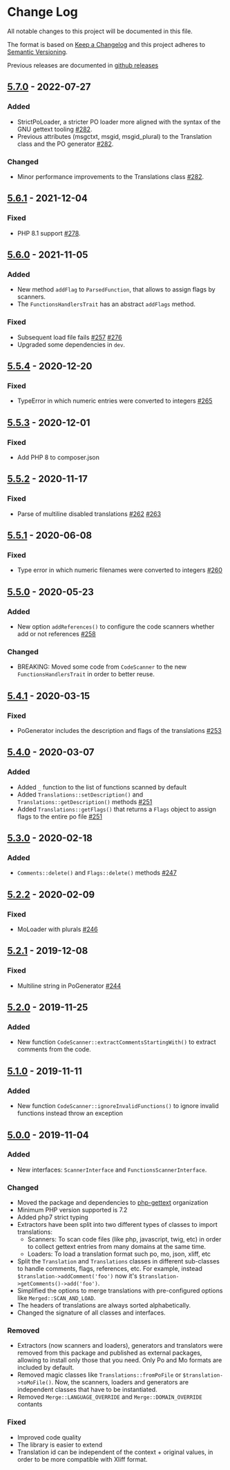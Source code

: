 # Change Log

All notable changes to this project will be documented in this file.

The format is based on [Keep a Changelog](https://keepachangelog.com/)
and this project adheres to [Semantic Versioning](https://semver.org/).

Previous releases are documented in [github releases](https://github.com/oscarotero/Gettext/releases)

## [5.7.0] - 2022-07-27
### Added
- StrictPoLoader, a stricter PO loader more aligned with the syntax of the GNU gettext tooling [#282].
- Previous attributes (msgctxt, msgid, msgid_plural) to the Translation class and the PO generator [#282].

### Changed
- Minor performance improvements to the Translations class [#282].

## [5.6.1] - 2021-12-04
### Fixed
- PHP 8.1 support [#278].

## [5.6.0] - 2021-11-05
### Added
- New method `addFlag` to `ParsedFunction`, that allows to assign flags by scanners.
- The `FunctionsHandlersTrait` has an abstract `addFlags` method.

### Fixed
- Subsequent load file fails [#257] [#276]
- Upgraded some dependencies in `dev`.

## [5.5.4] - 2020-12-20
### Fixed
- TypeError in which numeric entries were converted to integers [#265]

## [5.5.3] - 2020-12-01
### Fixed
- Add PHP 8 to composer.json

## [5.5.2] - 2020-11-17
### Fixed
- Parse of multiline disabled translations [#262] [#263]

## [5.5.1] - 2020-06-08
### Fixed
- Type error in which numeric filenames were converted to integers [#260]

## [5.5.0] - 2020-05-23
### Added
- New option `addReferences()` to configure the code scanners whether add or not references [#258]

### Changed
- BREAKING: Moved some code from `CodeScanner` to the new `FunctionsHandlersTrait` in order to better reuse.

## [5.4.1] - 2020-03-15
### Fixed
- PoGenerator includes the description and flags of the translations [#253]

## [5.4.0] - 2020-03-07
### Added
- Added `_` function to the list of functions scanned by default
- Added `Translations::setDescription()` and `Translations::getDescription()` methods [#251]
- Added `Translations::getFlags()` that returns a `Flags` object to assign flags to the entire po file [#251]

## [5.3.0] - 2020-02-18
### Added
- `Comments::delete()` and `Flags::delete()` methods [#247]

## [5.2.2] - 2020-02-09
### Fixed
- MoLoader with plurals [#246]

## [5.2.1] - 2019-12-08
### Fixed
- Multiline string in PoGenerator [#244]

## [5.2.0] - 2019-11-25
### Added
- New function `CodeScanner::extractCommentsStartingWith()` to extract comments from the code.

## [5.1.0] - 2019-11-11
### Added
- New function `CodeScanner::ignoreInvalidFunctions()` to ignore invalid functions instead throw an exception

## [5.0.0] - 2019-11-04
### Added
- New interfaces: `ScannerInterface` and `FunctionsScannerInterface`.

### Changed
- Moved the package and dependencies to [php-gettext](https://github.com/php-gettext) organization
- Minimum PHP version supported is 7.2
- Added php7 strict typing
- Extractors have been split into two different types of classes to import translations:
  - Scanners: To scan code files (like php, javascript, twig, etc) in order to collect gettext entries from many domains at the same time.
  - Loaders: To load a translation format such po, mo, json, xliff, etc
- Split the `Translation` and `Translations` classes in different sub-classes to handle comments, flags, references, etc. For example, instead `$translation->addComment('foo')` now it's `$translation->getComments()->add('foo')`.
- Simplified the options to merge translations with pre-configured options like `Merged::SCAN_AND_LOAD`.
- The headers of translations are always sorted alphabetically.
- Changed the signature of all classes and interfaces.

### Removed
- Extractors (now scanners and loaders), generators and translators were removed from this package and published as external packages, allowing to install only those that you need. Only Po and Mo formats are included by default.
- Removed magic classes like `Translations::fromPoFile` or `$translation->toMoFile()`. Now, the scanners, loaders and generators are independent classes that have to be instantiated.
- Removed `Merge::LANGUAGE_OVERRIDE` and `Merge::DOMAIN_OVERRIDE` contants

### Fixed
- Improved code quality
- The library is easier to extend
- Translation id can be independent of the context + original values, in order to be more compatible with Xliff format.

[#244]: https://github.com/php-gettext/Gettext/issues/244
[#246]: https://github.com/php-gettext/Gettext/issues/246
[#247]: https://github.com/php-gettext/Gettext/issues/247
[#251]: https://github.com/php-gettext/Gettext/issues/251
[#253]: https://github.com/php-gettext/Gettext/issues/253
[#257]: https://github.com/php-gettext/Gettext/issues/257
[#258]: https://github.com/php-gettext/Gettext/issues/258
[#260]: https://github.com/php-gettext/Gettext/issues/260
[#262]: https://github.com/php-gettext/Gettext/issues/262
[#263]: https://github.com/php-gettext/Gettext/issues/263
[#265]: https://github.com/php-gettext/Gettext/issues/265
[#276]: https://github.com/php-gettext/Gettext/issues/276
[#278]: https://github.com/php-gettext/Gettext/issues/278
[#282]: https://github.com/php-gettext/Gettext/issues/282

[5.7.0]: https://github.com/php-gettext/Gettext/compare/v5.6.1...v5.7.0
[5.6.1]: https://github.com/php-gettext/Gettext/compare/v5.6.0...v5.6.1
[5.6.0]: https://github.com/php-gettext/Gettext/compare/v5.5.4...v5.6.0
[5.5.4]: https://github.com/php-gettext/Gettext/compare/v5.5.3...v5.5.4
[5.5.3]: https://github.com/php-gettext/Gettext/compare/v5.5.2...v5.5.3
[5.5.2]: https://github.com/php-gettext/Gettext/compare/v5.5.1...v5.5.2
[5.5.1]: https://github.com/php-gettext/Gettext/compare/v5.5.0...v5.5.1
[5.5.0]: https://github.com/php-gettext/Gettext/compare/v5.4.1...v5.5.0
[5.4.1]: https://github.com/php-gettext/Gettext/compare/v5.4.0...v5.4.1
[5.4.0]: https://github.com/php-gettext/Gettext/compare/v5.3.0...v5.4.0
[5.3.0]: https://github.com/php-gettext/Gettext/compare/v5.2.2...v5.3.0
[5.2.2]: https://github.com/php-gettext/Gettext/compare/v5.2.1...v5.2.2
[5.2.1]: https://github.com/php-gettext/Gettext/compare/v5.2.0...v5.2.1
[5.2.0]: https://github.com/php-gettext/Gettext/compare/v5.1.0...v5.2.0
[5.1.0]: https://github.com/php-gettext/Gettext/compare/v5.0.0...v5.1.0
[5.0.0]: https://github.com/php-gettext/Gettext/releases/tag/v5.0.0
